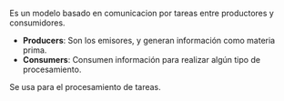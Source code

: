 Es un modelo basado en comunicacion por tareas entre productores y consumidores.

- **Producers**: Son los emisores, y generan información como materia prima.
- **Consumers**: Consumen información para realizar algún tipo de procesamiento.

Se usa para el procesamiento de tareas.
